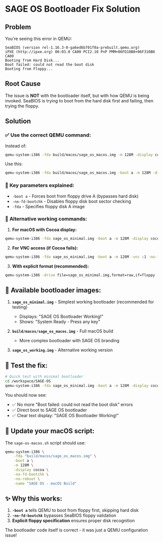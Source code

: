 # SAGE OS Bootloader Fix Solution

## Problem
You're seeing this error in QEMU:
```
SeaBIOS (version rel-1.16.3-0-ga6ed6b701f0a-prebuilt.qemu.org)
iPXE (http://ipxe.org) 00:03.0 CA00 PCI2.10 PnP PMM+06FD10B0+06F310B0 CA00
Booting from Hard Disk...
Boot failed: could not read the boot disk
Booting from Floppy...
```

## Root Cause
The issue is **NOT** with the bootloader itself, but with how QEMU is being invoked. SeaBIOS is trying to boot from the hard disk first and failing, then trying the floppy.

## Solution

### ✅ **Use the correct QEMU command:**

Instead of:
```bash
qemu-system-i386 -fda build/macos/sage_os_macos.img -m 128M -display cocoa
```

Use this:
```bash
qemu-system-i386 -fda build/macos/sage_os_macos.img -boot a -m 128M -display cocoa -no-fd-bootchk
```

### 🔧 **Key parameters explained:**

- `-boot a` - Forces boot from floppy drive A (bypasses hard disk)
- `-no-fd-bootchk` - Disables floppy disk boot sector checking
- `-fda` - Specifies floppy disk A image

### 🚀 **Alternative working commands:**

1. **For macOS with Cocoa display:**
```bash
qemu-system-i386 -fda sage_os_minimal.img -boot a -m 128M -display cocoa -no-fd-bootchk
```

2. **For VNC access (if Cocoa fails):**
```bash
qemu-system-i386 -fda sage_os_minimal.img -boot a -m 128M -vnc :1 -no-fd-bootchk
```

3. **With explicit format (recommended):**
```bash
qemu-system-i386 -drive file=sage_os_minimal.img,format=raw,if=floppy -boot a -m 128M -display cocoa
```

## 📁 **Available bootloader images:**

1. **`sage_os_minimal.img`** - Simplest working bootloader (recommended for testing)
   - Displays: "SAGE OS Bootloader Working!"
   - Shows: "System Ready - Press any key"

2. **`build/macos/sage_os_macos.img`** - Full macOS build
   - More complex bootloader with SAGE OS branding

3. **`sage_os_working.img`** - Alternative working version

## 🧪 **Test the fix:**

```bash
# Quick test with minimal bootloader
cd /workspace/SAGE-OS
qemu-system-i386 -fda sage_os_minimal.img -boot a -m 128M -display cocoa -no-fd-bootchk
```

You should now see:
- ✅ No more "Boot failed: could not read the boot disk" errors
- ✅ Direct boot to SAGE OS bootloader
- ✅ Clear text display: "SAGE OS Bootloader Working!"

## 🔄 **Update your macOS script:**

The `sage-os-macos.sh` script should use:
```bash
qemu-system-i386 \
    -fda "build/macos/sage_os_macos.img" \
    -boot a \
    -m 128M \
    -display cocoa \
    -no-fd-bootchk \
    -no-reboot \
    -name "SAGE OS - macOS Build"
```

## ✨ **Why this works:**

1. **`-boot a`** tells QEMU to boot from floppy first, skipping hard disk
2. **`-no-fd-bootchk`** bypasses SeaBIOS floppy validation
3. **Explicit floppy specification** ensures proper disk recognition

The bootloader code itself is correct - it was just a QEMU configuration issue!